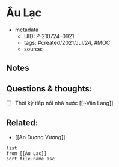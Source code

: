 # Âu Lạc

- metadata
	- UID: P-210724-0921
	- tags: #created/2021/Jul/24, #MOC 
	- source: 

## Notes

## Questions & thoughts:
- [ ] Thời kỳ tiếp nối nhà nước [[~Văn Lang]]

## Related:
- [[An Dương Vương]]
```dataview
list
from [[Âu Lạc]]
sort file.name asc
```
